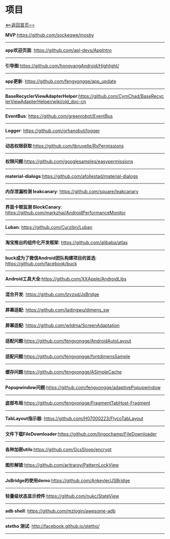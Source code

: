 # 项目



[<==返回首页==](https://github.com/fengyongge/AndroidOpenCollect)

**MVP**:https://github.com/sockeqwe/mosby

---

**app欢迎页面**: https://github.com/apl-devs/AppIntro

---

**引导图**:https://github.com/hongyangAndroid/Highlight/

---

**app更新**: https://github.com/fengyongge/app_update

---

**BaseRecyclerViewAdapterHelper**:https://github.com/CymChad/BaseRecyclerViewAdapterHelper/wiki/old_doc-cn

---

**EventBus**: https://github.com/greenrobot/EventBus

---

**Logger**:  https://github.com/orhanobut/logger

---

**动态权限获取**:https://github.com/tbruyelle/RxPermissions

---

**权限问题**:https://github.com/googlesamples/easypermissions

---

**material-dialogs**:https://github.com/afollestad/material-dialogs

---

**内存泄漏检测 leakcanary**:  https://github.com/square/leakcanary

---

**界面卡顿监测 BlockCanary**:  https://github.com/markzhai/AndroidPerformanceMonitor

---

**Luban**:  https://github.com/Curzibn/Luban

---

**淘宝推出的组件化开发框架**:  https://github.com/alibaba/atlas

---

**buck成为了微信Android团队构建项目的首选**:  https://github.com/facebook/buck

---





**Android工具大全**:https://github.com/XXApple/AndroidLibs

---


**混合开发**: https://github.com/lzyzsd/JsBridge

---

**屏幕适配**: https://github.com/ladingwu/dimens_sw

---
**屏幕适配**: https://github.com/wildma/ScreenAdaptation

---

**适配问题**:https://github.com/fengyongge/AndroidAutoLayout

---

**适配问题**:https://github.com/fengyongge/fontdimensSample

---

**缓存问题**:https://github.com/fengyongge/ASimpleCache

---

**Popupwindow问题**:https://github.com/fengyongge/adaptivePopupwindow

---

**底部布局**:https://github.com/fengyongge/FragmentTabHost-Fragment

---

**TabLayout指示器**: https://github.com/H07000223/FlycoTabLayout

---

**文件下载FileDownloader**:https://github.com/lingochamp/FileDownloader

---

**各种加密utils**:https://github.com/GcsSloop/encrypt

---

**图形解锁**:https://github.com/aritraroy/PatternLockView

---

**JsBridge的使用demo**:https://github.com/Ankeyler/JSBridge

---


**轻量级状态显示控件**:https://github.com/nukc/StateView

---


**adb shell**:  https://github.com/mzlogin/awesome-adb

---

**stetho 测试**:  http://facebook.github.io/stetho/

---




















  
